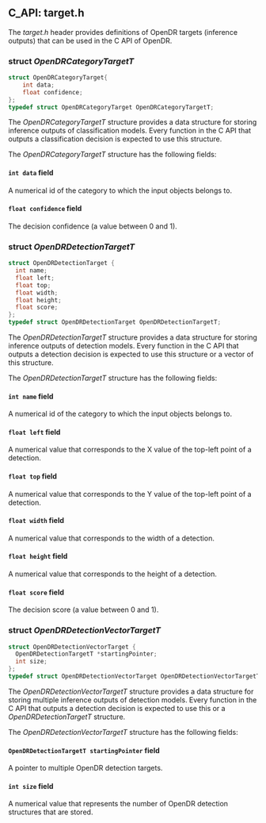 ## C_API: target.h


The *target.h* header provides definitions of OpenDR targets (inference outputs) that can be used in the C API of OpenDR.

### struct *OpenDRCategoryTargetT*
```C
struct OpenDRCategoryTarget{
    int data;
    float confidence;
};
typedef struct OpenDRCategoryTarget OpenDRCategoryTargetT;
```


The *OpenDRCategoryTargetT* structure provides a data structure for storing inference outputs of classification models.
Every function in the C API that outputs a classification decision is expected to use this structure.

The *OpenDRCategoryTargetT* structure has the following fields:

#### `int data` field

A numerical id of the category to which the input objects belongs to.

#### `float confidence` field

The decision confidence (a value between 0 and 1).


### struct *OpenDRDetectionTargetT*
```C
struct OpenDRDetectionTarget {
  int name;
  float left;
  float top;
  float width;
  float height;
  float score;
};
typedef struct OpenDRDetectionTarget OpenDRDetectionTargetT;
```


The *OpenDRDetectionTargetT* structure provides a data structure for storing inference outputs of detection models.
Every function in the C API that outputs a detection decision is expected to use this structure or a vector of this structure.

The *OpenDRDetectionTargetT* structure has the following fields:

#### `int name` field

A numerical id of the category to which the input objects belongs to.

#### `float left` field

A numerical value that corresponds to the X value of the top-left point of a detection.

#### `float top` field

A numerical value that corresponds to the Y value of the top-left point of a detection.

#### `float width` field

A numerical value that corresponds to the width of a detection.

#### `float height` field

A numerical value that corresponds to the height of a detection.

#### `float score` field

The decision score (a value between 0 and 1).


### struct *OpenDRDetectionVectorTargetT*
```C
struct OpenDRDetectionVectorTarget {
  OpenDRDetectionTargetT *startingPointer;
  int size;
};
typedef struct OpenDRDetectionVectorTarget OpenDRDetectionVectorTargetT;
```


The *OpenDRDetectionVectorTargetT* structure provides a data structure for storing multiple inference outputs of detection models.
Every function in the C API that outputs a detection decision is expected to use this or a *OpenDRDetectionTargetT* structure.

The *OpenDRDetectionVectorTargetT* structure has the following fields:

#### `OpenDRDetectionTargetT startingPointer` field

A pointer to multiple OpenDR detection targets.

#### `int size` field

A numerical value that represents the number of OpenDR detection structures that are stored.
